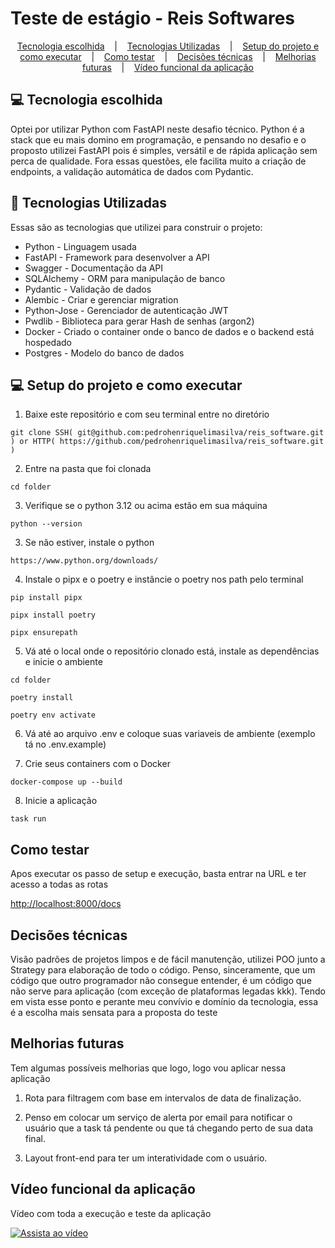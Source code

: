 # Teste de estágio - Reis Softwares

<p align="center">
  <a href="#-tecnologia-escolhida">Tecnologia escolhida</a> &nbsp;&nbsp;&nbsp;|&nbsp;&nbsp;&nbsp;
  <a href="#-tecnologias-utilizadas">Tecnologias Utilizadas</a> &nbsp;&nbsp;&nbsp;|&nbsp;&nbsp;&nbsp;
  <a href="#-setup-do-projeto-e-como-executar">Setup do projeto e como executar</a> &nbsp;&nbsp;&nbsp;|&nbsp;&nbsp;&nbsp;
  <a href="#como-testar">Como testar</a> &nbsp;&nbsp;&nbsp;|&nbsp;&nbsp;&nbsp;
  <a href="#decisões-técnicas">Decisões técnicas</a> &nbsp;&nbsp;&nbsp;|&nbsp;&nbsp;&nbsp;
  <a href="#melhorias-futuras">Melhorias futuras</a> &nbsp;&nbsp;&nbsp;|&nbsp;&nbsp;&nbsp;
  <a href="#vídeo-funcional-da-aplicação">Vídeo funcional da aplicação</a>
</p>

## 💻 Tecnologia escolhida

Optei por utilizar Python com FastAPI neste desafio técnico. Python é a stack que eu mais domino em programação, e
pensando no desafio e o proposto utilizei FastAPI pois é simples, versátil e de rápida aplicação sem perca de qualidade.
Fora essas questões, ele facilita muito a criação de endpoints, a validação automática de dados com Pydantic.

## 🚀 Tecnologias Utilizadas

Essas são as tecnologias que utilizei para construir o projeto:

- Python - Linguagem usada
- FastAPI - Framework para desenvolver a API
- Swagger - Documentação da API
- SQLAlchemy - ORM para manipulação de banco
- Pydantic - Validação de dados
- Alembic - Criar e gerenciar migration
- Python-Jose - Gerenciador de autenticação JWT
- Pwdlib - Biblioteca para gerar Hash de senhas (argon2)
- Docker - Criado o container onde o banco de dados e o backend está hospedado
- Postgres - Modelo do banco de dados

## 💻 Setup do projeto e como executar

1. Baixe este repositório e com seu terminal entre no diretório

```
git clone SSH( git@github.com:pedrohenriquelimasilva/reis_software.git ) or HTTP( https://github.com/pedrohenriquelimasilva/reis_software.git )
```

2. Entre na pasta que foi clonada

```
cd folder
```

3. Verifique se o python 3.12 ou acima estão em sua máquina

```
python --version
```

3. Se não estiver, instale o python

```
https://www.python.org/downloads/
```

4. Instale o pipx e o poetry e instâncie o poetry nos path pelo terminal

```
pip install pipx

pipx install poetry

pipx ensurepath
```

5. Vá até o local onde o repositório clonado está, instale as dependências e inicie o ambiente

```
cd folder

poetry install

poetry env activate
```

6. Vá até ao arquivo .env e coloque suas variaveis de ambiente (exemplo tá no .env.example)

7. Crie seus containers com o Docker

```
docker-compose up --build
```

8. Inicie a aplicação

```
task run
```

## Como testar

Apos executar os passo de setup e execução, basta entrar na URL e ter acesso a todas as rotas

<a  href="http://localhost:8000/docs">
http://localhost:8000/docs
</a>

## Decisões técnicas

Visão padrões de projetos limpos e de fácil manutenção, utilizei POO junto a Strategy para elaboração de todo o código. Penso, sinceramente, que um código que outro programador não consegue entender, é um código que não serve para aplicação (com exceção de plataformas legadas kkk). Tendo em vista esse ponto e perante meu convívio e domínio da tecnologia, essa é a escolha mais sensata para a proposta do teste

## Melhorias futuras

Tem algumas possíveis melhorias que logo, logo vou aplicar nessa aplicação

1. Rota para filtragem com base em intervalos de data de finalização.

2. Penso em colocar um serviço de alerta por email para notificar o usuário que a task tá pendente ou que tá chegando perto de sua data final.

3. Layout front-end para ter um interatividade com o usuário.

## Vídeo funcional da aplicação

Vídeo com toda a execução e teste da aplicação

[![Assista ao vídeo](https://img.youtube.com/vi/3E4n0s-O2K8/0.jpg)](https://youtu.be/3E4n0s-O2K8)
